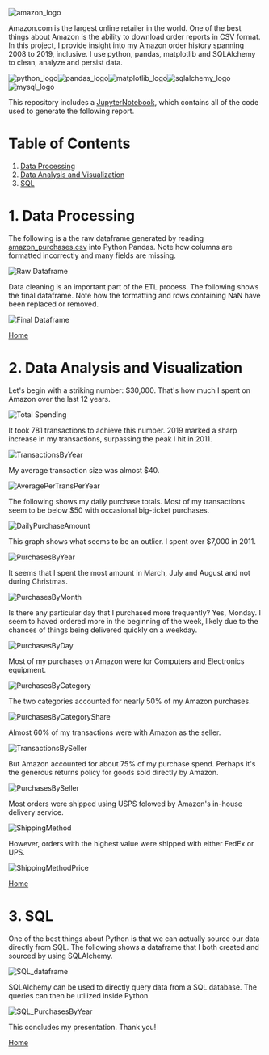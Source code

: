 ![amazon_logo](img/amazon_logo.png)

Amazon.com is the largest online retailer in the world. One of the best things about Amazon is the ability to download order reports in CSV format. In this project, I provide insight into my Amazon order history spanning 2008 to 2019, inclusive. I use python, pandas, matplotlib and SQLAlchemy to clean, analyze and persist data.

![python_logo](img/python_logo.png)![pandas_logo](img/pandas_logo.png)![matplotlib_logo](img/matplotlib_logo.png)![sqlalchemy_logo](img/sqlalchemy_logo.png)![mysql_logo](img/mysql_logo.png)

This repository includes a [JupyterNotebook](AmazonOrderHistory.ipynb), which contains all of the code used to generate the following report. 

# Table of Contents

1. [Data Processing](https://github.com/AmitSamra/AmazonOrderHistory#1-data-processing)
2. [Data Analysis and Visualization](https://github.com/AmitSamra/AmazonOrderHistory#2-data-analysis)
3. [SQL](https://github.com/AmitSamra/AmazonOrderHistory#3-sql)

# 1. Data Processing

The following is a the raw dataframe generated by reading [amazon_purchases.csv](amazon_purchases.csv) into Python Pandas. Note how columns are formatted incorrectly and many fields are missing. 

![Raw Dataframe](img/raw_dataframe.png)

Data cleaning is an important part of the ETL process. The following shows the final dataframe. Note how the formatting and rows containing NaN have been replaced or removed.

![Final Dataframe](img/final_dataframe.png)

[Home](https://github.com/AmitSamra/AmazonOrderHistory#)

# 2. Data Analysis and Visualization

Let's begin with a striking number: $30,000. That's how much I spent on Amazon over the last 12 years. 

![Total Spending](img/total_spent.png)

It took 781 transactions to achieve this number. 2019 marked a sharp increase in my transactions, surpassing the peak I hit in 2011. 

![TransactionsByYear](img/TransactionsByYear.png)

My average transaction size was almost $40.

![AveragePerTransPerYear](img/AveragePerTransPerYear.png)

The following shows my daily purchase totals. Most of my transactions seem to be below $50 with occasional big-ticket purchases. 

![DailyPurchaseAmount](img/DailyPurchaseAmount.png)

This graph shows what seems to be an outlier. I spent over $7,000 in 2011. 

![PurchasesByYear](img/PurchasesByYear.png)

It seems that I spent the most amount in March, July and August and not during Christmas. 

![PurchasesByMonth](img/PurchasesByMonth.png)

Is there any particular day that I purchased more frequently? Yes, Monday. I seem to haved ordered more in the beginning of the week, likely due to the chances of things being delivered quickly on a weekday. 

![PurchasesByDay](img/PurchasesByDay.png)

Most of my purchases on Amazon were for Computers and Electronics equipment. 

![PurchasesByCategory](img/PurchasesByCategory.png)

The two categories accounted for nearly 50% of my Amazon purchases. 

![PurchasesByCategoryShare](img/PurchasesByCategoryShare.png)

Almost 60% of my transactions were with Amazon as the seller. 

![TransactionsBySeller](img/TransactionsBySeller.png)

But Amazon accounted for about 75% of my purchase spend. Perhaps it's the generous returns policy for goods sold directly by Amazon. 

![PurchasesBySeller](img/PurchasesBySeller.png)

Most orders were shipped using USPS folowed by Amazon's in-house delivery service. 

![ShippingMethod](img/ShippingMethod.png)

However, orders with the highest value were shipped with either FedEx or UPS. 

![ShippingMethodPrice](img/ShippingMethodPrice.png)

[Home](https://github.com/AmitSamra/AmazonOrderHistory#)

# 3. SQL

One of the best things about Python is that we can actually source our data directly from SQL. The following shows a dataframe that I both created and sourced by using SQLAlchemy. 

![SQL_dataframe](img/SQL_dataframe.png)

SQLAlchemy can be used to directly query data from a SQL database. The queries can then be utilized inside Python. 

![SQL_PurchasesByYear](img/SQL_PurchasesByYear.png)

This concludes my presentation. Thank you! 

[Home](https://github.com/AmitSamra/AmazonOrderHistory#)
